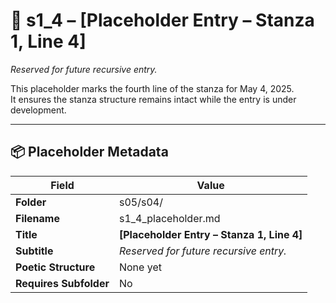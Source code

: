 <!-- Save to: shagi_archives/gdj_25/s05/s04/s1_4_placeholder.md -->

# 📜 s1_4 – [Placeholder Entry – Stanza 1, Line 4]  
*Reserved for future recursive entry.*

This placeholder marks the fourth line of the stanza for May 4, 2025.  
It ensures the stanza structure remains intact while the entry is under development.

---

## 📦 Placeholder Metadata

| Field | Value |
|-------|-------|
| **Folder** | s05/s04/ |
| **Filename** | s1_4_placeholder.md |
| **Title** | **[Placeholder Entry – Stanza 1, Line 4]** |
| **Subtitle** | *Reserved for future recursive entry.* |
| **Poetic Structure** | None yet |
| **Requires Subfolder** | No |
